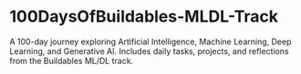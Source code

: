 # 100DaysOfBuildables-MLDL-Track
A 100-day journey exploring Artificial Intelligence, Machine Learning, Deep Learning, and Generative AI. Includes daily tasks, projects, and reflections from the Buildables ML/DL track.
